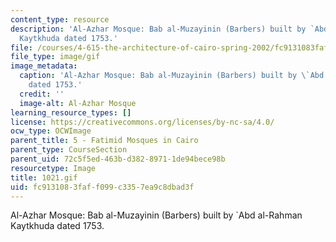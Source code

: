 ```yaml
---
content_type: resource
description: 'Al-Azhar Mosque: Bab al-Muzayinin (Barbers) built by `Abd al-Rahman
  Kaytkhuda dated 1753.'
file: /courses/4-615-the-architecture-of-cairo-spring-2002/fc9131083faff099c3357ea9c8dbad3f_1021.gif
file_type: image/gif
image_metadata:
  caption: 'Al-Azhar Mosque: Bab al-Muzayinin (Barbers) built by \`Abd al-Rahman Kaytkhuda
    dated 1753.'
  credit: ''
  image-alt: Al-Azhar Mosque
learning_resource_types: []
license: https://creativecommons.org/licenses/by-nc-sa/4.0/
ocw_type: OCWImage
parent_title: 5 - Fatimid Mosques in Cairo
parent_type: CourseSection
parent_uid: 72c5f5ed-463b-d382-8971-1de94bece98b
resourcetype: Image
title: 1021.gif
uid: fc913108-3faf-f099-c335-7ea9c8dbad3f
---
```

Al-Azhar Mosque: Bab al-Muzayinin (Barbers) built by `Abd al-Rahman Kaytkhuda dated 1753.